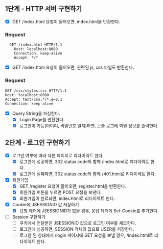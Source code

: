 ## 1단계 - HTTP 서버 구현하기

- [X] GET /index.html 요청이 들어오면, index.html을 반환한다.
### Request
```http request
  GET /index.html HTTP/1.1
    Host: localhost:8080
    Connection: keep-alive
    Accept: */*
  ```

- [X] GET /index.html 요청이 들어오면, 관련된 js, css 파일도 반환한다.
### Request
```http request
GET /css/styles.css HTTP/1.1
Host: localhost:8080
Accept: text/css,*/*;q=0.1
Connection: keep-alive
```

- [X] Query String을 파싱한다.
  - [X] Login Page를 반환한다.
  - [X] 로그인이 가능(아이디, 비밀번호 일치)하면, 콘솔 로그에 회원 정보를 출력한다.

## 2단계 - 로그인 구현하기

- [X] 로그인 여부에 따라 다른 페이지로 리다이렉트 한다.
  - [X] 로그인에 성공하면, 302 status code와 함께 /index.html로 리다이렉트 한다.
  - [X] 로그인에 실패하면, 302 status code와 함께 /401.html로 리다이렉트 한다.
  
- [X] 회원가입
  - [X] GET /register 요청이 들어오면, register.html을 반환한다.
  - [X] 회원가입 버튼을 누르면 POST 요청을 보낸다.
  - [X] 회원가입이 완료되면, index.html로 리다이렉트 한다.

- [X] Cookie에 JSESSIONID 값 저장하기
  - [X] 요청 헤더에 JSESSIONID가 없을 경우, 응답 헤더에 Set-Cookie를 추가한다.

- [ ] Session 구현하기
  - [ ] 쿠키에서 전달받은 JSESSIONID 값으로 로그인 여부를 체크한다.
  - [ ] 로그인에 성공하면, SESSION 객체의 값으로 USER를 저장한다.
  - [ ] 로그인 된 상태에서 /login 페이지에 GET 요청을 보낼 경우, /index.html로 리다이렉트 한다.